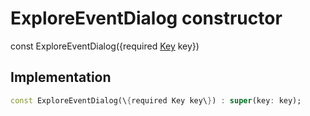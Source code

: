 


# ExploreEventDialog constructor






const
ExploreEventDialog(\{required [Key](https:api.flutter.dev/flutter/foundation/Key-class.html) key\})





## Implementation

```dart
const ExploreEventDialog(\{required Key key\}) : super(key: key);
```







